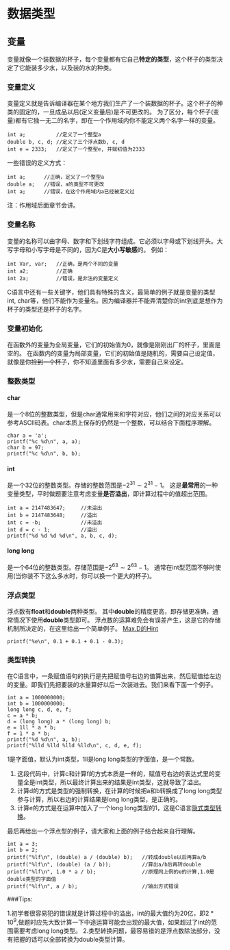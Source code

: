 # 数据类型

## 变量
变量就像一个装数据的杯子，每个变量都有它自己**特定的类型**，这个杯子的类型决定了它能装多少水，以及装的水的种类。
### 变量定义
变量定义就是告诉编译器在某个地方我们生产了一个装数据的杯子。这个杯子的种类的固定的，一旦成品以后(定义变量后)是不可更改的。
为了区分，每个杯子(变量)都有它独一无二的名字，即在一个作用域内你不能定义两个名字一样的变量。
```
int a;          //定义了一个整型a
double b, c, d; //定义了三个浮点数b, c, d
int e = 2333;   //定义了一个整型e, 并赋初值为2333
```
一些错误的定义方式：
```
int a;      //正确，定义了一个整型a
double a;   //错误，a的类型不可更改
int a;      //错误，在这个作用域内a已经被定义过
```
注：作用域后面章节会讲。
### 变量名称
变量的名称可以由字母、数字和下划线字符组成。它必须以字母或下划线开头。大写字母和小写字母是不同的，因为C是**大小写敏感**的。
例如：
```
int Var, var;   //正确，是两个不同的变量
int a2;         //正确
int 2a;         //错误，是非法的变量定义
```
C语言中还有一些关键字，他们具有特殊的含义，最简单的例子就是变量的类型int, char等，他们不能作为变量名。因为编译器并不能弄清楚你的int到底是想作为杯子的类型还是杯子的名字。
### 变量初始化
在函数外的变量为全局变量，它们的初始值为0，就像是刚刚出厂的杯子，里面是空的。
在函数内的变量为局部变量，它们的初始值是随机的，需要自己设定值，就像是你~~捡到一个杯子~~，你不知道里面有多少水，需要自己来设定。

### 整数类型

#### char
是一个8位的整数类型，但是char通常用来和字符对应，他们之间的对应关系可以参考ASCII码表。char本质上保存的仍然是一个整数，可以结合下面程序理解。
```
char a = 'a';
printf("%c %d\n", a, a);
char b = 97;
printf("%c %d\n", b, b);
```
#### int
是一个32位的整数类型。存储的整数范围是$-2^{31}\sim 2^{31}-1$。
这是**最常用**的一种变量类型，平时做题要注意考虑变量**是否溢出**，即计算过程中的值超出范围。
```
int a = 2147483647;     //未溢出
int b = 2147483648;     //溢出
int c = -b;             //未溢出
int d = c - 1;          //溢出
printf("%d %d %d %d\n", a, b, c, d);
```
#### long long
是一个64位的整数类型。存储范围是$-2^{63}\sim2^{63}-1$。
通常在int型范围不够时使用(当你装不下这么多水时，你可以换一个更大的杯子)。

### 浮点类型
浮点数有**float**和**double**两种类型。
其中**double**的精度更高，即存储更准确，通常情况下使用**double**类型即可。
浮点数的运算难免会有误差产生，这是它的存储机制所决定的，在这里给出一个简单例子。
[Max.D的Hint](https://buaacoding.cn/problem/1539/index)
```
printf("%e\n", 0.1 + 0.1 + 0.1 - 0.3);
```

### 类型转换
在C语言中，一条赋值语句的执行是先把赋值号右边的值算出来，然后赋值给左边的变量。即我们先把要装的水量算好以后一次装进去。我们来看下面一个例子。
```
int a = 1000000000;
int b = 1000000000;
long long c, d, e, f;
c = a * b;
d = (long long) a * (long long) b;
e = 1ll * a * b;
f = 1 * a * b;
printf("%d %d\n", a, b);
printf("%lld %lld %lld %lld\n", c, d, e, f);
```
1是字面值，默认为int类型，1ll是long long类型的字面值，是一个常数。

1. 这段代码中，计算c和计算f的方式本质是一样的，赋值号右边的表达式里的变量全是int类型，所以最终计算出来的结果是int类型，这就导致了溢出。
1. 计算d的方式是类型的强制转换，在计算的时候把a和b转换成了long long类型参与计算，所以右边的计算结果是long long类型，是正确的。
1. 计算e的方式是在运算中加入了一个long long类型的1，这是C语言[隐式类型转换](https://blog.csdn.net/hanchaoman/article/details/7827031)。

最后再给出一个浮点型的例子，请大家和上面的例子结合起来自行理解。
```
int a = 3;
int b = 2;
printf("%lf\n", (double) a / (double) b);   //转成double以后再算a/b
printf("%lf\n", (double) (a / b));          //算出a/b后再转double
printf("%lf\n", 1.0 * a / b);               //原理同上例的e的计算,1.0是double类型的字面值
printf("%lf\n", a / b);                     //输出方式错误
```


###Tips:

1.初学者很容易犯的错误就是计算过程中的溢出，int的最大值约为20亿，即$2*10^{9}$,做题时应先大致计算一下中途运算可能会出现的最大值，如果超过了int的范围需要考虑long long类型。
2.类型转换问题，最容易错的是浮点数除法部分，没有把握的话可以全部转换为double类型计算。
